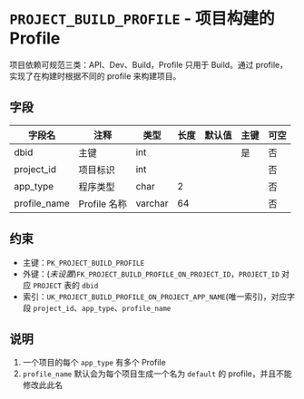# `PROJECT_BUILD_PROFILE` - 项目构建的 Profile

项目依赖可规范三类：API、Dev、Build，Profile 只用于 Build。通过 profile，实现了在构建时根据不同的 profile 来构建项目。

## 字段

| 字段名       | 注释         | 类型    | 长度 | 默认值 | 主键 | 可空 |
| ------------ | ------------ | ------- | ---- | ------ | ---- | ---- |
| dbid         | 主键         | int     |      |        | 是   | 否   |
| project_id   | 项目标识     | int     |      |        |      | 否   |
| app_type     | 程序类型     | char    | 2    |        |      | 否   |
| profile_name | Profile 名称 | varchar | 64   |        |      | 否   |

## 约束

* 主键：`PK_PROJECT_BUILD_PROFILE`
* 外键：(*未设置*)`FK_PROJECT_BUILD_PROFILE_ON_PROJECT_ID`，`PROJECT_ID` 对应 `PROJECT` 表的 `dbid`
* 索引：`UK_PROJECT_BUILD_PROFILE_ON_PROJECT_APP_NAME`(唯一索引)，对应字段 `project_id`、`app_type`、`profile_name`

## 说明

1. 一个项目的每个 `app_type` 有多个 Profile
2. `profile_name` 默认会为每个项目生成一个名为 `default` 的 profile，并且不能修改此此名
